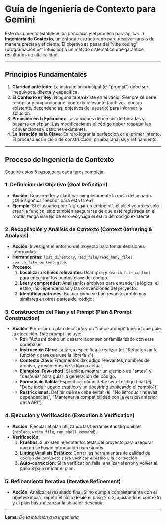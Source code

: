 # Guía de Ingeniería de Contexto para Gemini

Este documento establece los principios y el proceso para aplicar la **Ingeniería de Contexto**, un enfoque estructurado para resolver tareas de manera precisa y eficiente. El objetivo es pasar del "vibe coding" (programación por intuición) a un método sistemático que garantice resultados de alta calidad.

---

## Principios Fundamentales

1.  **Claridad ante todo**: La instrucción principal (el "prompt") debe ser inequívoca, directa y específica.
2.  **El Contexto es Rey**: Ninguna tarea existe en el vacío. Siempre se debe recopilar y proporcionar el contexto relevante (archivos, código existente, dependencias, objetivos del usuario) para informar la solución.
3.  **Precisión en la Ejecución**: Las acciones deben ser deliberadas y basarse en el plan. Las modificaciones al código deben respetar las convenciones y patrones existentes.
4.  **La Iteración es la Clave**: Es raro lograr la perfección en el primer intento. El proceso es un ciclo de construcción, prueba, análisis y refinamiento.

---

## Proceso de Ingeniería de Contexto

Seguiré estos 5 pasos para cada tarea compleja:

### 1. Definición del Objetivo (Goal Definition)
- **Acción**: Comprender y clarificar completamente la meta del usuario. ¿Qué significa "hecho" para esta tarea?
- **Ejemplo**: Si el usuario pide "agregar un endpoint", el objetivo no es solo crear la función, sino también asegurarse de que esté registrada en el router, tenga manejo de errores y siga el estilo del código existente.

### 2. Recopilación y Análisis de Contexto (Context Gathering & Analysis)
- **Acción**: Investigar el entorno del proyecto para tomar decisiones informadas.
- **Herramientas**: `list_directory`, `read_file`, `read_many_files`, `search_file_content`, `glob`.
- **Proceso**:
    1.  **Localizar archivos relevantes**: Usar `glob` y `search_file_content` para encontrar los puntos clave del código.
    2.  **Leer y comprender**: Analizar los archivos para entender la lógica, el estilo, las dependencias y las convenciones del proyecto.
    3.  **Identificar patrones**: Buscar cómo se han resuelto problemas similares en otras partes del código.

### 3. Construcción del Plan y el Prompt (Plan & Prompt Construction)
- **Acción**: Formular un plan detallado y un "meta-prompt" interno que guíe la ejecución. Este prompt incluye:
    - **Rol**: "Actuaré como un desarrollador senior familiarizado con este codebase".
    - **Instrucción Clara**: La tarea específica a realizar (ej. "Refactorizar la función `X` para que use la librería `Y`").
    - **Contexto Clave**: Fragmentos de código relevantes, nombres de archivo, y resúmenes de la lógica actual.
    - **Ejemplos (Few-shot)**: Si aplica, mostrar un ejemplo de "antes" y "después" para guiar la generación del código.
    - **Formato de Salida**: Especificar cómo debe ser el código final (ej. "Debe incluir tipado estático y un docstring explicando el cambio").
    - **Restricciones**: Definir qué se debe evitar (ej. "No introducir nuevas dependencias", "Mantener la compatibilidad con la versión anterior de la API").

### 4. Ejecución y Verificación (Execution & Verification)
- **Acción**: Ejecutar el plan utilizando las herramientas disponibles (`replace`, `write_file`, `run_shell_command`).
- **Verificación**:
    1.  **Pruebas**: Si existen, ejecutar los tests del proyecto para asegurar que no se hayan introducido regresiones.
    2.  **Linting/Análisis Estático**: Correr las herramientas de calidad de código del proyecto para verificar el estilo y la corrección.
    3.  **Auto-corrección**: Si la verificación falla, analizar el error y volver al paso 3 para refinar el plan.

### 5. Refinamiento Iterativo (Iterative Refinement)
- **Acción**: Analizar el resultado final. Si no cumple completamente con el objetivo inicial, repetir el ciclo desde el paso 2 o 3, ajustando el contexto y el plan hasta alcanzar la solución deseada.

---

**Lema**: *De la intuición a la ingeniería.*
